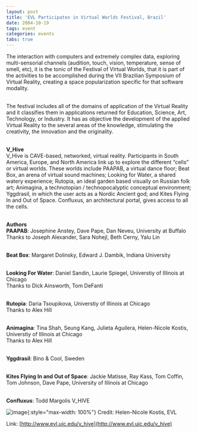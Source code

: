 ```yaml
---
layout: post
title: 'EVL Participates in Virtual Worlds Festival, Brazil'
date: 2004-10-19
tags: event
categories: events
tabs: true
---
```


The interaction with computers and extremely complex data, exploring multi-sensorial channels (audition, touch, vision, temperature, sense of smell, etc), it is the tonic of the Festival of Virtual Worlds, that it is part of the activities to be accomplished during the VII Brazilian Symposium of Virtual Reality, creating a space popularization specific for that software modality.<br><br>

The festival includes all of the domains of application of the Virtual Reality and it classifies them in applications returned for Education, Science, Art, Technology, or Industry. It has as objective the development of the applied Virtual Reality to the several areas of the knowledge, stimulating the creativity, the innovation and the originality.<br><br>

<strong>V_Hive</strong><br>
V_Hive is CAVE-based, networked, virtual reality. Participants in South America, Europe, and North America link up to explore the different &ldquo;cells&rdquo; or virtual worlds. These worlds include PAAPAB, a virtual dance floor; Beat Box, an arena of virtual sound machines; Looking for Water, a shared watery experience; Rutopia, an ideal garden based visually on Russian folk art; Animagina, a technotopian / technopocalyptic conceptual environment; Yggdrasil, in which the user acts as a Nordic Ancient god; and Kites Flying In and Out of Space. Confluxus, an architectural portal, gives access to all the cells.<br><br>

<strong>Authors</strong><br>
<strong>PAAPAB</strong>: Josephine Anstey, Dave Pape, Dan Neveu, University at Buffalo <br>
Thanks to Joseph Alexander, Sara Nohejl, Beth Cerny, Yalu Lin<br><br>

<strong>Beat Box</strong>: Margaret Dolinsky, Edward J. Dambik, Indiana University<br><br>

<strong>Looking For Water</strong>: Daniel Sandin, Laurie Spiegel, Universtiy of Illinois at Chicago<br>
Thanks to Dick Ainsworth, Tom DeFanti<br><br>

<strong>Rutopia</strong>: Daria Tsoupikova, Universtiy of Illinois at Chicago<br>
Thanks to Alex Hill<br><br>

<strong>Animagina</strong>: Tina Shah, Seung Kang, Julieta Aguilera, Helen-Nicole Kostis, Universtiy of Illinois at Chicago<br>
Thanks to Alex Hill<br><br>

<strong>Yggdrasil</strong>: Bino &amp; Cool, Sweden<br><br>

<strong>Kites Flying In and Out of Space</strong>: Jackie Matisse, Ray Kass, Tom Coffin, Tom Johnson, Dave Pape, University of Illinois at Chicago<br><br>

<strong>Confluxus</strong>: Todd Margolis
V_HIVE

![image](https://www.evl.uic.edu/output/originals/v_hive.jpg-srcw.jpg){:style="max-width: 100%"}
Credit: Helen-Nicole Kostis, EVL


Link: [http://www.evl.uic.edu/v_hive](http://www.evl.uic.edu/v_hive)
